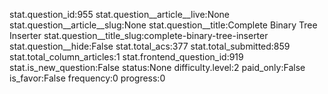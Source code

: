 stat.question_id:955
stat.question__article__live:None
stat.question__article__slug:None
stat.question__title:Complete Binary Tree Inserter
stat.question__title_slug:complete-binary-tree-inserter
stat.question__hide:False
stat.total_acs:377
stat.total_submitted:859
stat.total_column_articles:1
stat.frontend_question_id:919
stat.is_new_question:False
status:None
difficulty.level:2
paid_only:False
is_favor:False
frequency:0
progress:0
